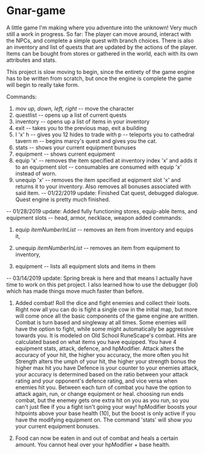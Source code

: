 # Gnar-game
A little game I'm making where you adventure into the unknown! Very much still a work in progress.
So far: The player can move around, interact with the NPCs, and complete a simple quest with branch choices. 
There is also an inventory and list of quests that are updated by the actions of the player. Items can be bought from stores or gathered in the world, each with its own attributes and stats.

This project is slow moving to begin, since the entirety of the game engine has to be written from scratch, but once the engine is complete the game will begin to really take form. 

Commands: 
1. mov *up, down, left, right* -- move the character 
2. questlist -- opens up a list of current quests
3. inventory -- opens up a list of items in your inventory
4. exit -- takes you to the previous map, exit a building
5. l 'x'
  h -- gives you 12 hides to trade with
  p -- teleports you to cathedral tavern
  m -- begins marcy's quest and gives you the cat.
6. stats -- shows your current equipment bunuses
7. equipment -- shows current equipment
8. equip 'x' -- removes the item specified at inventory index 'x' and adds it to an equipment slot
             -- consumables are consumed with equip 'x' instead of worn.
9. unequip 'x' -- removes the item specified at eqipment slot 'x' and returns it to your inventory. Also removes all bonuses associated with said item. 
-- 01/22/2019 update:
Finished Cat quest, debugged dialogue.
Quest engine is pretty much finished.



-- 01/28/2019 update:
Added fully functioning stores, equip-able items, and equipment slots -- head, armor, necklace, weapon
added commands: 

1. equip *itemNumberInList* -- removes an item from inventory and equips it, 
  
2. unequip *itemNumberInList* -- removes an item from equipment to inventory, 
  
3. equipment -- lists all equipment slots and items in them


-- 03/14/2019 update:
Spring break is here and that means I actually have time to work on this pet project. I also learned how 
to use the debugger (lol) which has made things move much faster than before.
1. Added combat! Roll the dice and fight enemies and collect their loots. Right now all you can do is
fight a single cow in the initial map, but more will come once all the basic components of the game engine
are written. 
  Combat is turn based and singleway at all times. Some enemies will have the option to fight, while some 
  might automatically be aggressive towards you. It is modeled on Old School RuneScape's combat.
  Hits are calculated based on what items you have equipped. You have 4 equipment stats, attack, defence, and
  hpModifier. 
  Attack alters the accuracy of your hit, the higher you accuracy, the more often you hit
  Strength alters the umph of your hit, the higher your strength bonus the higher max hit you have
  Defence is your counter to your enemies attack, your accuracy is determined based on the ratio
  between your attack rating and your opponent's defence rating, and vice versa when enemies hit you. 
  Between each turn of combat you have the option to attack again, run, or change equipment or heal.
  choosing run ends combat, but the enemey gets one extra hit on you as you run, so you can't just flee
  if you a fight isn't going your way! 
  hpModifier boosts your hitpoints above your base health (10), but the boost is only active if you have 
  the modifying equipment on.
  The command 'stats' will show you your current equipment bonuses.
  
2. Food can now be eaten in and out of combat and heals a certain amount. You cannot heal over your hpModifier + base health.
